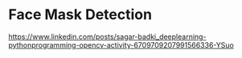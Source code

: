 # Face Mask Detection

https://www.linkedin.com/posts/sagar-badki_deeplearning-pythonprogramming-opencv-activity-6709709207991566336-YSuo
